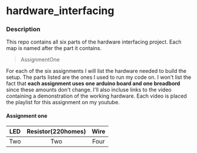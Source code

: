 # hardware_interfacing

### Description
This repo contains all six parts of the hardware interfacing project. Each map is named after the part it contains. 

>AssignmentOne

For each of the six assignments I will list the hardware needed to build the setup. The parts listed are the ones I used to run my code on. I won't list the fact that **each assignment uses one arduino board and one breadbord** since these amounts don't change. 
I'll also incluse links to the video containing a demonstration of the working hardware. Each video is placed the playlist for this assignment on my youtube. 

#### Assignment one
| LED | Resistor(220homes) | Wire |
|:-------:|:-------:|:--------:|
| Two | Two | Four |

